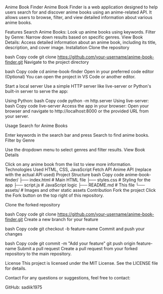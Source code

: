 

Anime Book Finder
Anime Book Finder is a web application designed to help users search for and discover anime books using an anime-related API. It allows users to browse, filter, and view detailed information about various anime books.

Features
Search Anime Books: Look up anime books using keywords.
Filter by Genre: Narrow down results based on specific genres.
View Book Details: Access detailed information about an anime book, including its title, description, and cover image.
Installation
Clone the repository

bash
Copy code
git clone https://github.com/your-username/anime-book-finder.git
Navigate to the project directory

bash
Copy code
cd anime-book-finder
Open in your preferred code editor
(Optional) You can open the project in VS Code or another editor.

Start a local server
Use a simple HTTP server like live-server or Python's built-in server to serve the app:

Using Python:
bash
Copy code
python -m http.server
Using live-server:
bash
Copy code
live-server
Access the app in your browser:
Open your browser and navigate to http://localhost:8000 or the provided URL from your server.

Usage
Search for Anime Books

Enter keywords in the search bar and press Search to find anime books.
Filter by Genre

Use the dropdown menu to select genres and filter results.
View Book Details

Click on any anime book from the list to view more information.
Technologies Used
HTML, CSS, JavaScript
Fetch API
Anime API (replace with the actual API used)
Project Structure
bash
Copy code
anime-book-finder/
├── index.html          # Main HTML file
├── styles.css          # Styling for the app
├── script.js           # JavaScript logic
├── README.md           # This file
└── assets/             # Images and other static assets
Contribution
Fork the project
Click the Fork button on the top right of this repository.

Clone the forked repository

bash
Copy code
git clone https://github.com/your-username/anime-book-finder.git
Create a new branch for your feature

bash
Copy code
git checkout -b feature-name
Commit and push your changes

bash
Copy code
git commit -m "Add your feature"
git push origin feature-name
Submit a pull request
Create a pull request from your forked repository to the main repository.

License
This project is licensed under the MIT License. See the LICENSE file for details.

Contact
For any questions or suggestions, feel free to contact:

GitHub: sadiik1975
